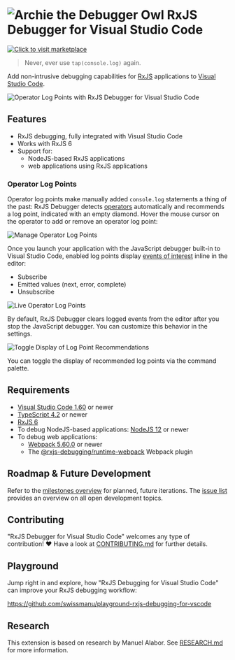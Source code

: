 # ![Archie the Debugger Owl](./docs/brand/archie-small.png) RxJS Debugger for Visual Studio Code

[![Click to visit marketplace](https://vsmarketplacebadge.apphb.com/version-short/manuelalabor.rxjs-debugging-for-vs-code.svg)](https://marketplace.visualstudio.com/items?itemName=manuelalabor.rxjs-debugging-for-vs-code)

> Never, ever use `tap(console.log)` again.

Add non-intrusive debugging capabilities for [RxJS](https://rxjs.dev/) applications to [Visual Studio Code](https://code.visualstudio.com/).

![Operator Log Points with RxJS Debugger for Visual Studio Code](./docs/demo.gif)

## Features

- RxJS debugging, fully integrated with Visual Studio Code
- Works with RxJS 6
- Support for:
  - NodeJS-based RxJS applications
  - web applications using RxJS applications

### Operator Log Points

Operator log points make manually added `console.log` statements a thing of the past: RxJS Debugger detects [operators](https://rxjs.dev/guide/operators) automatically and recommends a log point, indicated with an empty diamond. Hover the mouse cursor on the operator to add or remove an operator log point:

![Manage Operator Log Points](./docs/manage-operator-log-points.gif)

Once you launch your application with the JavaScript debugger built-in to Visual Studio Code, enabled log points display [events of interest](https://rxjs.dev/guide/observable#anatomy-of-an-observable) inline in the editor:

- Subscribe
- Emitted values (next, error, complete)
- Unsubscribe

![Live Operator Log Points](./docs/live-operator-logs.gif)

By default, RxJS Debugger clears logged events from the editor after you stop the JavaScript debugger. You can customize this behavior in the settings.

![Toggle Display of Log Point Recommendations](./docs/toggle-log-points.png)

You can toggle the display of recommended log points via the command palette.

## Requirements

- [Visual Studio Code 1.60](https://code.visualstudio.com/) or newer
- [TypeScript 4.2](https://www.typescriptlang.org/) or newer
- [RxJS 6](https://rxjs.dev/)
- To debug NodeJS-based applications: [NodeJS 12](https://nodejs.org/) or newer
- To debug web applications:
  - [Webpack 5.60.0](https://webpack.js.org/) or newer
  - The [@rxjs-debugging/runtime-webpack](https://www.npmjs.com/package/@rxjs-debugging/runtime-webpack) Webpack plugin

## Roadmap & Future Development

Refer to the [milestones overview](https://github.com/swissmanu/rxjs-debugging-for-vscode/milestones) for planned, future iterations. The [issue list](https://github.com/swissmanu/rxjs-debugging-for-vscode/issues) provides an overview on all open development topics.

## Contributing

"RxJS Debugger for Visual Studio Code" welcomes any type of contribution! ❤️
Have a look at [CONTRIBUTING.md](./CONTRIBUTING.md) for further details.

## Playground

Jump right in and explore, how "RxJS Debugging for Visual Studio Code" can improve your RxJS debugging workflow:

https://github.com/swissmanu/playground-rxjs-debugging-for-vscode

## Research

This extension is based on research by Manuel Alabor. See [RESEARCH.md](./RESEARCH.md) for more information.
